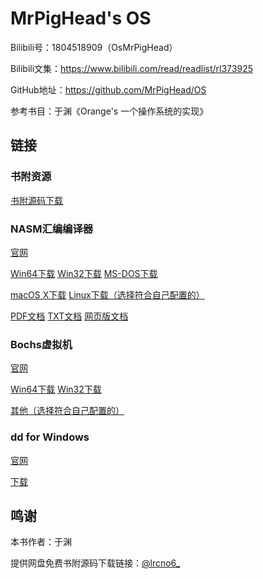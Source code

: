 # MrPigHead's OS

Bilibili号：1804518909（OsMrPigHead）

Bilibili文集：https://www.bilibili.com/read/readlist/rl373925

GitHub地址：https://github.com/MrPigHead/OS

参考书目：于渊《Orange's 一个操作系统的实现》

## 链接

### 书附资源

[书附源码下载](https://blog.csdn.net/qq_37422196/article/details/81840274)

### NASM汇编编译器

[官网](https://www.nasm.us/)

[Win64下载](https://www.nasm.us/pub/nasm/releasebuilds/2.15.05/win64/nasm-2.15.05-installer-x64.exe) [Win32下载](https://www.nasm.us/pub/nasm/releasebuilds/2.15.05/win32/nasm-2.15.05-installer-x86.exe) [MS-DOS下载](https://www.nasm.us/pub/nasm/releasebuilds/2.15.05/dos/nasm-2.15.05-dos.zip)

[macOS X下载](https://www.nasm.us/pub/nasm/releasebuilds/2.15.05/macosx/nasm-2.15.05-macosx.zip) [Linux下载（选择符合自己配置的）](https://www.nasm.us/pub/nasm/releasebuilds/2.15.05/linux/)

[PDF文档](https://www.nasm.us/pub/nasm/releasebuilds/2.15.05/doc/nasmdoc.pdf) [TXT文档](https://www.nasm.us/pub/nasm/releasebuilds/2.15.05/doc/nasmdoc.txt) [网页版文档](https://www.nasm.us/pub/nasm/releasebuilds/2.15.05/doc/html/)

### Bochs虚拟机

[官网](http://bochs.sourceforge.net/)

[Win64下载](https://sourceforge.net/projects/bochs/files/bochs/2.6.11/Bochs-win64-2.6.11.exe/download) [Win32下载](https://sourceforge.net/projects/bochs/files/bochs/2.6.11/Bochs-win32-2.6.11.exe/download)

[其他（选择符合自己配置的）](https://sourceforge.net/projects/bochs/files/bochs/2.6.11/)

### dd for Windows

[官网](http://www.chrysocome.net/dd)

[下载](http://www.chrysocome.net/downloads/dd-0.6beta3.zip)

## 鸣谢

本书作者：于渊

提供网盘免费书附源码下载链接：[@lrcno6_](https://blog.csdn.net/qq_37422196)